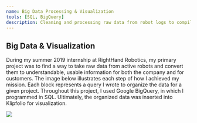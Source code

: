 ```yaml
---
name: Big Data Processing & Visualization
tools: [SQL, BigQuery]
description: Cleaning and processing raw data from robot logs to compile and visualize performance metrics.
---
```


## Big Data & Visualization

During my summer 2019 internship at RightHand Robotics, my primary project was to find a way to take raw data from active robots and convert them to understandable, usable information for both the company and for customers. The image below illustrates each step of how I achieved my mission. Each block represents a query I wrote to organize the data for a given project. Throughout this project, I used Google BigQuery, in which I programmed in SQL. Ultimately, the organized data was inserted into Klipfolio for visualization.
<br>

<img src="{{ site.url }}{{ site.baseurl }}/assets/rhr_data_flowchart.jpg" />